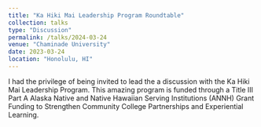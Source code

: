 ```yaml
---
title: "Ka Hiki Mai Leadership Program Roundtable"
collection: talks
type: "Discussion"
permalink: /talks/2024-03-24
venue: "Chaminade University"
date: 2023-03-24
location: "Honolulu, HI"
---
```


I had the privilege of being invited to lead the a discussion with the Ka Hiki Mai Leadership Program. This amazing program is funded through a Title III Part A Alaska Native and Native Hawaiian Serving Institutions (ANNH) Grant Funding to Strengthen Community College Partnerships and Experiential Learning.




